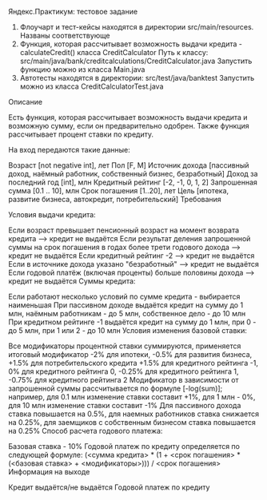 Яндекс.Практикум: тестовое задание
1. Флоучарт и тест-кейсы находятся в директории src/main/resources. Названы соответствующе
2. Функция, которая рассчитывает возможность выдачи кредита - calculateCredit() класса CreditCalculator 
Путь к классу: src/main/java/bank/creditcalculations/CreditCalculator.java
Запустить функцию можно из класса Main.java 
3. Автотесты находятся в директории: src/test/java/banktest
Запустить можно из класса CreditCalculatorTest.java 


Описание

Есть функция, которая рассчитывает возможность выдачи кредита и возможную сумму, если он предварительно одобрен. Также функция рассчитывает процент ставки по кредиту.

На вход передаются такие данные:

Возраст [not negative int], лет
Пол [F, M]
Источник дохода [пассивный доход, наёмный работник, собственный бизнес, безработный]
Доход за последний год [int], млн
Кредитный рейтинг [-2, -1, 0, 1, 2]
Запрошенная сумма [0.1 .. 10], млн
Срок погашения [1..20], лет
Цель [ипотека, развитие бизнеса, автокредит, потребительский]
Требования

Условия выдачи кредита:

Если возраст превышает пенсионный возраст на момент возврата кредита --> кредит не выдаётся
Если результат деления запрошенной суммы на срок погашения в годах более трети годового дохода --> кредит не выдаётся
Если кредитный рейтинг -2 --> кредит не выдаётся
Если в источнике дохода указано "безработный" --> кредит не выдаётся
Если годовой платёж (включая проценты) больше половины дохода --> кредит не выдаётся
Суммы кредита:

Если работают несколько условий по сумме кредита - выбирается наименьшая
При пассивном доходе выдаётся кредит на сумму до 1 млн, наёмным работникам - до 5 млн, собственное дело - до 10 млн
При кредитном рейтинге -1 выдаётся кредит на сумму до 1 млн, при 0 - до 5 млн, при 1 или 2 - до 10 млн
Условия изменения базовой ставки:

Все модификаторы процентной ставки суммируются, применяется итоговый модификатор
-2% для ипотеки, -0.5% для развития бизнеса, +1.5% для потребительского кредита
+1.5% для кредитного рейтинга -1, 0% для кредитного рейтинга 0, -0.25% для кредитного рейтинга 1, -0.75% для кредитного рейтинга 2
Модификатор в зависимости от запрошенной суммы рассчитывается по формуле [-log(sum)]; например, для 0.1 млн изменение ставки составит +1%, для 1 млн - 0%, для 10 млн изменение ставки составит -1%
Для пассивного дохода ставка повышается на 0.5%, для наемных работников ставка снижается на 0.25%, для заемщиков с собственным бизнесом ставка повышается на 0.25%
Способ расчета годового платежа:

Базовая ставка - 10%
Годовой платеж по кредиту определяется по следующей формуле: (<сумма кредита> * (1 + <срок погашения> * (<базовая ставка> + <модификаторы>))) / <срок погашения>
Информация на выходе

Кредит выдаётся/не выдаётся
Годовой платеж по кредиту
